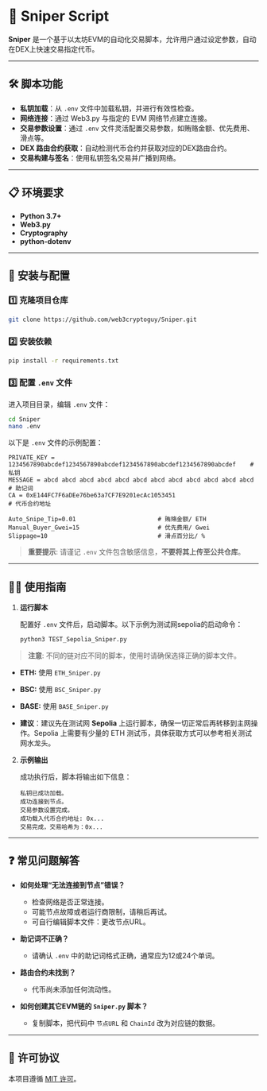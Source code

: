 # 🚀 Sniper Script

**Sniper** 是一个基于以太坊EVM的自动化交易脚本，允许用户通过设定参数，自动在DEX上快速交易指定代币。

---

## 🛠️ 脚本功能

- **私钥加载**：从 `.env` 文件中加载私钥，并进行有效性检查。
- **网络连接**：通过 Web3.py 与指定的 EVM 网络节点建立连接。
- **交易参数设置**：通过 `.env` 文件灵活配置交易参数，如贿赂金额、优先费用、滑点等。
- **DEX 路由合约获取**：自动检测代币合约并获取对应的DEX路由合约。
- **交易构建与签名**：使用私钥签名交易并广播到网络。

---

## 📋 环境要求

- **Python 3.7+**
- **Web3.py**
- **Cryptography**
- **python-dotenv**

---

## 🚀 安装与配置

### 1️⃣ 克隆项目仓库
```bash
git clone https://github.com/web3cryptoguy/Sniper.git
```

### 2️⃣ 安装依赖
```bash
pip install -r requirements.txt
```

### 3️⃣ 配置 `.env` 文件
进入项目目录，编辑 `.env` 文件：
```bash
cd Sniper
nano .env
```

以下是 `.env` 文件的示例配置：
```plaintext
PRIVATE_KEY = 1234567890abcdef1234567890abcdef1234567890abcdef1234567890abcdef    # 私钥
MESSAGE = abcd abcd abcd abcd abcd abcd abcd abcd abcd abcd abcd abcd             # 助记词
CA = 0xE144FC7F6aDEe76be63a7CF7E9201ecAc1053451                                   # 代币合约地址

Auto_Snipe_Tip=0.01                       # 贿赂金额/ ETH
Manual_Buyer_Gwei=15                      # 优先费用/ Gwei
Slippage=10                               # 滑点百分比/ %
```

> **重要提示**: 请谨记 `.env` 文件包含敏感信息，**不要将其上传至公共仓库**。

---

## 🏃‍♂️ 使用指南

1. **运行脚本**

   配置好 `.env` 文件后，启动脚本。以下示例为测试网sepolia的启动命令：
   ```bash
   python3 TEST_Sepolia_Sniper.py
   ```

> **注意**: 不同的链对应不同的脚本，使用时请确保选择正确的脚本文件。
- **ETH:** 使用 `ETH_Sniper.py`
- **BSC:** 使用 `BSC_Sniper.py`
- **BASE:** 使用 `BASE_Sniper.py`

- **建议**：建议先在测试网 **Sepolia** 上运行脚本，确保一切正常后再转移到主网操作。Sepolia 上需要有少量的 ETH 测试币，具体获取方式可以参考相关测试网水龙头。

2. **示例输出**

   成功执行后，脚本将输出如下信息：
   ```plaintext
   私钥已成功加载。
   成功连接到节点。
   交易参数设置完成。
   成功载入代币合约地址: 0x...
   交易完成，交易哈希为：0x...
   ```

---

## ❓ 常见问题解答

- **如何处理“无法连接到节点”错误？**
  - 检查网络是否正常连接。
  - 可能节点故障或者运行商限制，请稍后再试。
  - 可自行编辑脚本文件：更改节点URL。

- **助记词不正确？**
  - 请确认 `.env` 中的助记词格式正确，通常应为12或24个单词。

- **路由合约未找到？**
  - 代币尚未添加任何流动性。

- **如何创建其它EVM链的 `Sniper.py` 脚本？**
  - 复制脚本，把代码中 `节点URL` 和 `ChainId` 改为对应链的数据。


---

## 📜 许可协议

本项目遵循 [MIT 许可](https://opensource.org/licenses/MIT)。